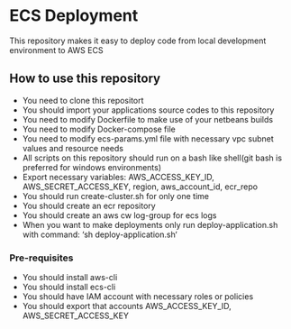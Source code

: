 # ECS Deployment

This repository makes it easy to deploy code from local development environment to AWS ECS

## How to use this repository

- You need to clone this repositort 
- You should import your applications source codes to this repository
- You need to modify Dockerfile to make use of your netbeans builds
- You need to modify Docker-compose file
- You need to modify ecs-params.yml file with necessary vpc subnet values and resource needs
- All scripts on this repository should run on a bash like shell(git bash is preferred for windows environments)
- Export necessary variables: AWS_ACCESS_KEY_ID, AWS_SECRET_ACCESS_KEY, region, aws_account_id, ecr_repo
- You should run create-cluster.sh for only one time
- You should create an ecr repository
- You should create an aws cw log-group for ecs logs
- When you want to make deployments only run deploy-application.sh with command: ‘sh deploy-application.sh‘

### Pre-requisites

- You should install aws-cli
- You should install ecs-cli
- You should have IAM account with necessary roles or policies
- You should export that accounts AWS_ACCESS_KEY_ID, AWS_SECRET_ACCESS_KEY
